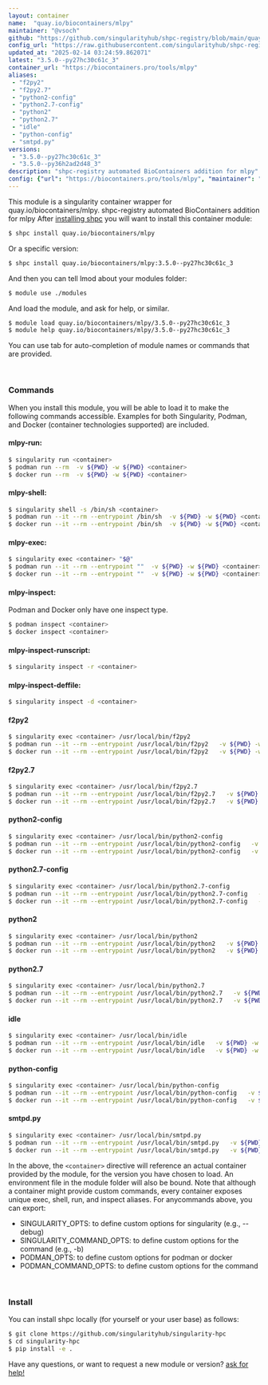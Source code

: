```yaml
---
layout: container
name:  "quay.io/biocontainers/mlpy"
maintainer: "@vsoch"
github: "https://github.com/singularityhub/shpc-registry/blob/main/quay.io/biocontainers/mlpy/container.yaml"
config_url: "https://raw.githubusercontent.com/singularityhub/shpc-registry/main/quay.io/biocontainers/mlpy/container.yaml"
updated_at: "2025-02-14 03:24:59.862071"
latest: "3.5.0--py27hc30c61c_3"
container_url: "https://biocontainers.pro/tools/mlpy"
aliases:
 - "f2py2"
 - "f2py2.7"
 - "python2-config"
 - "python2.7-config"
 - "python2"
 - "python2.7"
 - "idle"
 - "python-config"
 - "smtpd.py"
versions:
 - "3.5.0--py27hc30c61c_3"
 - "3.5.0--py36h2ad2d48_3"
description: "shpc-registry automated BioContainers addition for mlpy"
config: {"url": "https://biocontainers.pro/tools/mlpy", "maintainer": "@vsoch", "description": "shpc-registry automated BioContainers addition for mlpy", "latest": {"3.5.0--py27hc30c61c_3": "sha256:13782a9ed90f26c1d98813259d8f2b6fad0be961ffa356e9e0c59a90667b69c6"}, "tags": {"3.5.0--py27hc30c61c_3": "sha256:13782a9ed90f26c1d98813259d8f2b6fad0be961ffa356e9e0c59a90667b69c6", "3.5.0--py36h2ad2d48_3": "sha256:b7806c35a69b6e440ff4c0ae3a3d31268429b636e3ff0cba4ca750200fd8d7a6"}, "docker": "quay.io/biocontainers/mlpy", "aliases": {"f2py2": "/usr/local/bin/f2py2", "f2py2.7": "/usr/local/bin/f2py2.7", "python2-config": "/usr/local/bin/python2-config", "python2.7-config": "/usr/local/bin/python2.7-config", "python2": "/usr/local/bin/python2", "python2.7": "/usr/local/bin/python2.7", "idle": "/usr/local/bin/idle", "python-config": "/usr/local/bin/python-config", "smtpd.py": "/usr/local/bin/smtpd.py"}}
---
```


This module is a singularity container wrapper for quay.io/biocontainers/mlpy.
shpc-registry automated BioContainers addition for mlpy
After [installing shpc](#install) you will want to install this container module:


```bash
$ shpc install quay.io/biocontainers/mlpy
```

Or a specific version:

```bash
$ shpc install quay.io/biocontainers/mlpy:3.5.0--py27hc30c61c_3
```

And then you can tell lmod about your modules folder:

```bash
$ module use ./modules
```

And load the module, and ask for help, or similar.

```bash
$ module load quay.io/biocontainers/mlpy/3.5.0--py27hc30c61c_3
$ module help quay.io/biocontainers/mlpy/3.5.0--py27hc30c61c_3
```

You can use tab for auto-completion of module names or commands that are provided.

<br>

### Commands

When you install this module, you will be able to load it to make the following commands accessible.
Examples for both Singularity, Podman, and Docker (container technologies supported) are included.

#### mlpy-run:

```bash
$ singularity run <container>
$ podman run --rm  -v ${PWD} -w ${PWD} <container>
$ docker run --rm  -v ${PWD} -w ${PWD} <container>
```

#### mlpy-shell:

```bash
$ singularity shell -s /bin/sh <container>
$ podman run --it --rm --entrypoint /bin/sh  -v ${PWD} -w ${PWD} <container>
$ docker run --it --rm --entrypoint /bin/sh  -v ${PWD} -w ${PWD} <container>
```

#### mlpy-exec:

```bash
$ singularity exec <container> "$@"
$ podman run --it --rm --entrypoint ""  -v ${PWD} -w ${PWD} <container> "$@"
$ docker run --it --rm --entrypoint ""  -v ${PWD} -w ${PWD} <container> "$@"
```

#### mlpy-inspect:

Podman and Docker only have one inspect type.

```bash
$ podman inspect <container>
$ docker inspect <container>
```

#### mlpy-inspect-runscript:

```bash
$ singularity inspect -r <container>
```

#### mlpy-inspect-deffile:

```bash
$ singularity inspect -d <container>
```


#### f2py2

```bash
$ singularity exec <container> /usr/local/bin/f2py2
$ podman run --it --rm --entrypoint /usr/local/bin/f2py2   -v ${PWD} -w ${PWD} <container> -c " $@"
$ docker run --it --rm --entrypoint /usr/local/bin/f2py2   -v ${PWD} -w ${PWD} <container> -c " $@"
```


#### f2py2.7

```bash
$ singularity exec <container> /usr/local/bin/f2py2.7
$ podman run --it --rm --entrypoint /usr/local/bin/f2py2.7   -v ${PWD} -w ${PWD} <container> -c " $@"
$ docker run --it --rm --entrypoint /usr/local/bin/f2py2.7   -v ${PWD} -w ${PWD} <container> -c " $@"
```


#### python2-config

```bash
$ singularity exec <container> /usr/local/bin/python2-config
$ podman run --it --rm --entrypoint /usr/local/bin/python2-config   -v ${PWD} -w ${PWD} <container> -c " $@"
$ docker run --it --rm --entrypoint /usr/local/bin/python2-config   -v ${PWD} -w ${PWD} <container> -c " $@"
```


#### python2.7-config

```bash
$ singularity exec <container> /usr/local/bin/python2.7-config
$ podman run --it --rm --entrypoint /usr/local/bin/python2.7-config   -v ${PWD} -w ${PWD} <container> -c " $@"
$ docker run --it --rm --entrypoint /usr/local/bin/python2.7-config   -v ${PWD} -w ${PWD} <container> -c " $@"
```


#### python2

```bash
$ singularity exec <container> /usr/local/bin/python2
$ podman run --it --rm --entrypoint /usr/local/bin/python2   -v ${PWD} -w ${PWD} <container> -c " $@"
$ docker run --it --rm --entrypoint /usr/local/bin/python2   -v ${PWD} -w ${PWD} <container> -c " $@"
```


#### python2.7

```bash
$ singularity exec <container> /usr/local/bin/python2.7
$ podman run --it --rm --entrypoint /usr/local/bin/python2.7   -v ${PWD} -w ${PWD} <container> -c " $@"
$ docker run --it --rm --entrypoint /usr/local/bin/python2.7   -v ${PWD} -w ${PWD} <container> -c " $@"
```


#### idle

```bash
$ singularity exec <container> /usr/local/bin/idle
$ podman run --it --rm --entrypoint /usr/local/bin/idle   -v ${PWD} -w ${PWD} <container> -c " $@"
$ docker run --it --rm --entrypoint /usr/local/bin/idle   -v ${PWD} -w ${PWD} <container> -c " $@"
```


#### python-config

```bash
$ singularity exec <container> /usr/local/bin/python-config
$ podman run --it --rm --entrypoint /usr/local/bin/python-config   -v ${PWD} -w ${PWD} <container> -c " $@"
$ docker run --it --rm --entrypoint /usr/local/bin/python-config   -v ${PWD} -w ${PWD} <container> -c " $@"
```


#### smtpd.py

```bash
$ singularity exec <container> /usr/local/bin/smtpd.py
$ podman run --it --rm --entrypoint /usr/local/bin/smtpd.py   -v ${PWD} -w ${PWD} <container> -c " $@"
$ docker run --it --rm --entrypoint /usr/local/bin/smtpd.py   -v ${PWD} -w ${PWD} <container> -c " $@"
```



In the above, the `<container>` directive will reference an actual container provided
by the module, for the version you have chosen to load. An environment file in the
module folder will also be bound. Note that although a container
might provide custom commands, every container exposes unique exec, shell, run, and
inspect aliases. For anycommands above, you can export:

 - SINGULARITY_OPTS: to define custom options for singularity (e.g., --debug)
 - SINGULARITY_COMMAND_OPTS: to define custom options for the command (e.g., -b)
 - PODMAN_OPTS: to define custom options for podman or docker
 - PODMAN_COMMAND_OPTS: to define custom options for the command

<br>

### Install

You can install shpc locally (for yourself or your user base) as follows:

```bash
$ git clone https://github.com/singularityhub/singularity-hpc
$ cd singularity-hpc
$ pip install -e .
```

Have any questions, or want to request a new module or version? [ask for help!](https://github.com/singularityhub/singularity-hpc/issues)